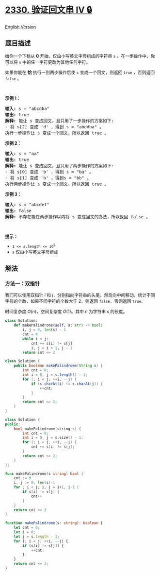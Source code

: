 # [2330. 验证回文串 IV 🔒](https://leetcode.cn/problems/valid-palindrome-iv)

[English Version](/solution/2300-2399/2330.Valid%20Palindrome%20IV/README_EN.md)

<!-- tags:双指针,字符串 -->

## 题目描述

<!-- 这里写题目描述 -->

<p>给你一个下标从 <strong>0</strong> 开始、仅由小写英文字母组成的字符串 <code>s</code> 。在一步操作中，你可以将 <code>s</code> 中的任一字符更改为其他任何字符。</p>

<p>如果你能在 <strong>恰</strong> 执行一到两步操作后使 <code>s</code> 变成一个回文，则返回 <code>true</code> ，否则返回 <code>false</code> 。</p>

<p>&nbsp;</p>

<p><strong>示例 1：</strong></p>

<pre>
<strong>输入:</strong> s = "abcdba"
<strong>输出:</strong> true
<strong>解释:</strong> 能让 s 变成回文，且只用了一步操作的方案如下:
- 将 s[2] 变成 'd' ，得到 s = "abddba" 。
执行一步操作让 s 变成一个回文，所以返回 true 。
</pre>

<p><strong>示例 2：</strong></p>

<pre>
<strong>输入:</strong> s = "aa"
<strong>输出:</strong> true
<strong>解释:</strong> 能让 s 变成回文，且只用了两步操作的方案如下:
- 将 s[0] 变成 'b' ，得到 s = "ba" 。
- 将 s[1] 变成 'b' ，得到s = "bb" 。
执行两步操作让 s 变成一个回文，所以返回 true 。 
</pre>

<p><strong>示例 3：</strong></p>

<pre>
<strong>输入:</strong> s = "abcdef"
<strong>输出:</strong> false
<strong>解释:</strong> 不存在能在两步操作以内将 s 变成回文的办法，所以返回 false 。
</pre>

<p>&nbsp;</p>

<p><strong>提示：</strong></p>

<ul>
	<li><code>1 &lt;= s.length &lt;= 10<sup>5</sup></code></li>
	<li><code>s</code> 仅由小写英文字母组成</li>
</ul>

## 解法

### 方法一：双指针

我们可以使用双指针 $i$ 和 $j$，分别指向字符串的头尾，然后向中间移动，统计不同字符的个数，如果不同字符的个数大于 $2$，则返回 `false`，否则返回 `true`。

时间复杂度 $O(n)$，空间复杂度 $O(1)$。其中 $n$ 为字符串 $s$ 的长度。

<!-- tabs:start -->

```python
class Solution:
    def makePalindrome(self, s: str) -> bool:
        i, j = 0, len(s) - 1
        cnt = 0
        while i < j:
            cnt += s[i] != s[j]
            i, j = i + 1, j - 1
        return cnt <= 2
```

```java
class Solution {
    public boolean makePalindrome(String s) {
        int cnt = 0;
        int i = 0, j = s.length() - 1;
        for (; i < j; ++i, --j) {
            if (s.charAt(i) != s.charAt(j)) {
                ++cnt;
            }
        }
        return cnt <= 2;
    }
}
```

```cpp
class Solution {
public:
    bool makePalindrome(string s) {
        int cnt = 0;
        int i = 0, j = s.size() - 1;
        for (; i < j; ++i, --j) {
            cnt += s[i] != s[j];
        }
        return cnt <= 2;
    }
};
```

```go
func makePalindrome(s string) bool {
	cnt := 0
	i, j := 0, len(s)-1
	for ; i < j; i, j = i+1, j-1 {
		if s[i] != s[j] {
			cnt++
		}
	}
	return cnt <= 2
}
```

```ts
function makePalindrome(s: string): boolean {
    let cnt = 0;
    let i = 0;
    let j = s.length - 1;
    for (; i < j; ++i, --j) {
        if (s[i] != s[j]) {
            ++cnt;
        }
    }
    return cnt <= 2;
}
```

<!-- tabs:end -->

<!-- end -->
